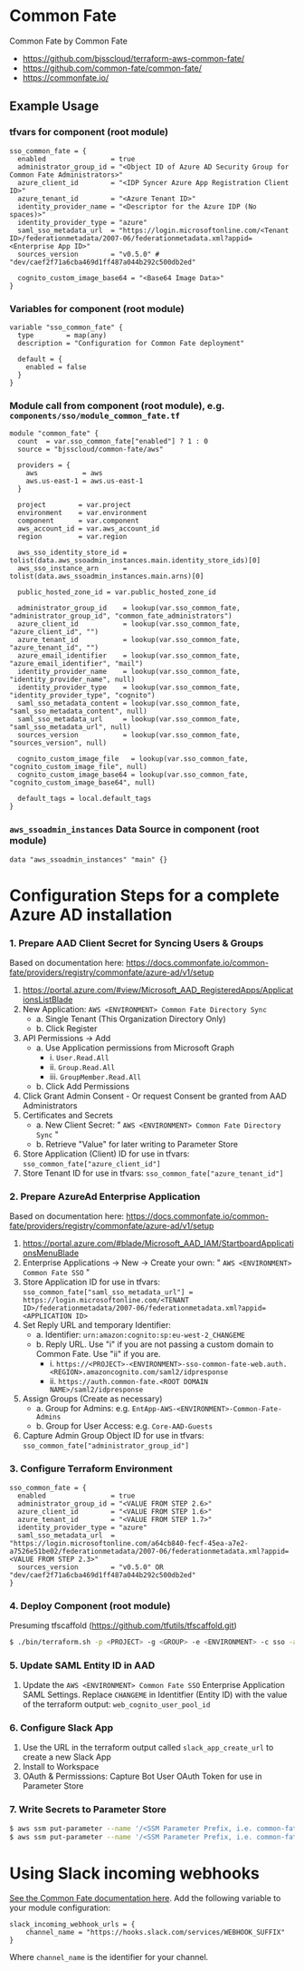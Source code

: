 Common Fate
===========

Common Fate by Common Fate

* https://github.com/bjsscloud/terraform-aws-common-fate/
* https://github.com/common-fate/common-fate/
* https://commonfate.io/

Example Usage
-------------

### tfvars for component (root module)

```hcl
sso_common_fate = {
  enabled                = true
  administrator_group_id = "<Object ID of Azure AD Security Group for Common Fate Administrators>"
  azure_client_id        = "<IDP Syncer Azure App Registration Client ID>"
  azure_tenant_id        = "<Azure Tenant ID>"
  identity_provider_name = "<Descriptor for the Azure IDP (No spaces)>"
  identity_provider_type = "azure"
  saml_sso_metadata_url  = "https://login.microsoftonline.com/<Tenant ID>/federationmetadata/2007-06/federationmetadata.xml?appid=<Enterprise App ID>"
  sources_version        = "v0.5.0" # "dev/caef2f71a6cba469d1ff487a044b292c500db2ed"

  cognito_custom_image_base64 = "<Base64 Image Data>"
}
```

### Variables for component (root module)

```hcl
variable "sso_common_fate" {
  type        = map(any)
  description = "Configuration for Common Fate deployment"

  default = {
    enabled = false
  }
}
```

### Module call from component (root module), e.g. `components/sso/module_common_fate.tf`

```hcl
module "common_fate" {
  count  = var.sso_common_fate["enabled"] ? 1 : 0
  source = "bjsscloud/common-fate/aws"

  providers = {
    aws           = aws
    aws.us-east-1 = aws.us-east-1
  }

  project        = var.project
  environment    = var.environment
  component      = var.component
  aws_account_id = var.aws_account_id
  region         = var.region

  aws_sso_identity_store_id = tolist(data.aws_ssoadmin_instances.main.identity_store_ids)[0]
  aws_sso_instance_arn      = tolist(data.aws_ssoadmin_instances.main.arns)[0]

  public_hosted_zone_id = var.public_hosted_zone_id

  administrator_group_id    = lookup(var.sso_common_fate, "administrator_group_id", "common_fate_administrators")
  azure_client_id           = lookup(var.sso_common_fate, "azure_client_id", "")
  azure_tenant_id           = lookup(var.sso_common_fate, "azure_tenant_id", "")
  azure_email_identifier    = lookup(var.sso_common_fate, "azure_email_identifier", "mail")
  identity_provider_name    = lookup(var.sso_common_fate, "identity_provider_name", null)
  identity_provider_type    = lookup(var.sso_common_fate, "identity_provider_type", "cognito")
  saml_sso_metadata_content = lookup(var.sso_common_fate, "saml_sso_metadata_content", null)
  saml_sso_metadata_url     = lookup(var.sso_common_fate, "saml_sso_metadata_url", null)
  sources_version           = lookup(var.sso_common_fate, "sources_version", null)

  cognito_custom_image_file   = lookup(var.sso_common_fate, "cognito_custom_image_file", null)
  cognito_custom_image_base64 = lookup(var.sso_common_fate, "cognito_custom_image_base64", null)

  default_tags = local.default_tags
}
```

### `aws_ssoadmin_instances` Data Source in component (root module)

```hcl
data "aws_ssoadmin_instances" "main" {}
```

Configuration Steps for a complete Azure AD installation
========================================================

### 1. Prepare AAD Client Secret for Syncing Users & Groups

Based on documentation here: https://docs.commonfate.io/common-fate/providers/registry/commonfate/azure-ad/v1/setup

  1. https://portal.azure.com/#view/Microsoft_AAD_RegisteredApps/ApplicationsListBlade
  2. New Application: `AWS <ENVIRONMENT> Common Fate Directory Sync`
     * a. Single Tenant (This Organization Directory Only)
     * b. Click Register
  3. API Permissions → Add
     * a. Use Application permissions from Microsoft Graph
          - i. `User.Read.All`
          - ii. `Group.Read.All`
          - iii. `GroupMember.Read.All`
     * b. Click Add Permissions
  4. Click Grant Admin Consent - Or request Consent be granted from AAD Administrators
  5. Certificates and Secrets
     * a. New Client Secret: " `AWS <ENVIRONMENT> Common Fate Directory Sync` "
     * b. Retrieve "Value" for later writing to Parameter Store
  6. Store Application (Client) ID for use in tfvars: `sso_common_fate["azure_client_id"]`
  7. Store Tenant ID for use in tfvars: `sso_common_fate["azure_tenant_id"]`

### 2. Prepare AzureAd Enterprise Application

Based on documentation here: https://docs.commonfate.io/common-fate/providers/registry/commonfate/azure-ad/v1/setup

  1. https://portal.azure.com/#blade/Microsoft_AAD_IAM/StartboardApplicationsMenuBlade
  2. Enterprise Applications → New → Create your own: " `AWS <ENVIRONMENT> Common Fate SSO` "
  3. Store Application ID for use in tfvars: `sso_common_fate["saml_sso_metadata_url"] = https://login.microsoftonline.com/<TENANT ID>/federationmetadata/2007-06/federationmetadata.xml?appid=<APPLICATION ID>`
  4. Set Reply URL and temporary Identifier:
     * a. Identifier: `urn:amazon:cognito:sp:eu-west-2_CHANGEME`
     * b. Reply URL.  Use  "i" if you are not passing a custom domain to Common Fate. Use "ii" if you are.
          - i. `https://<PROJECT>-<ENVIRONMENT>-sso-common-fate-web.auth.<REGION>.amazoncognito.com/saml2/idpresponse`
          - ii. `https://auth.common-fate.<ROOT DOMAIN NAME>/saml2/idpresponse`
  5. Assign Groups (Create as necessary)
     * a. Group for Admins: e.g. `EntApp-AWS-<ENVIRONMENT>-Common-Fate-Admins`
     * b. Group for User Access: e.g. `Core-AAD-Guests`
  6. Capture Admin Group Object ID for use in tfvars: `sso_common_fate["administrator_group_id"]`

### 3. Configure Terraform Environment

```hcl
sso_common_fate = {
  enabled                = true
  administrator_group_id = "<VALUE FROM STEP 2.6>"
  azure_client_id        = "<VALUE FROM STEP 1.6>"
  azure_tenant_id        = "<VALUE FROM STEP 1.7>"
  identity_provider_type = "azure"
  saml_sso_metadata_url  = "https://login.microsoftonline.com/a64cb840-fecf-45ea-a7e2-a7526e51be02/federationmetadata/2007-06/federationmetadata.xml?appid=<VALUE FROM STEP 2.3>"
  sources_version        = "v0.5.0" OR "dev/caef2f71a6cba469d1ff487a044b292c500db2ed"
}
```

### 4. Deploy Component (root module)

Presuming tfscaffold (https://github.com/tfutils/tfscaffold.git)

```bash
$ ./bin/terraform.sh -p <PROJECT> -g <GROUP> -e <ENVIRONMENT> -c sso -a apply
```

### 5. Update SAML Entity ID in AAD

  1. Update the `AWS <ENVIRONMENT> Common Fate SSO` Enterprise Application SAML Settings. Replace `CHANGEME` in Identitfier (Entity ID) with the value of the terraform output: `web_cognito_user_pool_id`

### 6. Configure Slack App

  1. Use the URL in the terraform output called `slack_app_create_url` to create a new Slack App
  2. Install to Workspace
  3. OAuth & Permisssions: Capture Bot User OAuth Token for use in Parameter Store

### 7. Write Secrets to Parameter Store

```bash
$ aws ssm put-parameter --name '/<SSM Parameter Prefix, i.e. common-fate>/secrets/identity/token' --value '<VALUE FROM STEP 1.5.b>' --type SecureString --overwrite
$ aws ssm put-parameter --name '/<SSM Parameter Prefix, i.e. common-fate>/secrets/notifications/slack/token' --value '<VALUE FROM STEP 6.3>' --type SecureString --overwrite
```

Using Slack incoming webhooks
=============================

[See the Common Fate documentation here](https://docs.commonfate.io/common-fate/configuration/slack#setup-instructions---slack-webhooks). Add the following variable to your module configuration:

```hcl
slack_incoming_webhook_urls = {
    channel_name = "https://hooks.slack.com/services/WEBHOOK_SUFFIX"
}
```

Where `channel_name` is the identifier for your channel.
